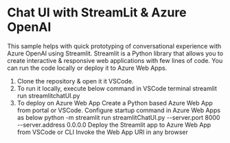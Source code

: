# Chat UI with StreamLit & Azure OpenAI
This sample helps with quick prototyping of conversational experience with Azure OpenAI using Streamlit. Streamlit is a Python library that allows you to create interactive & responsive web applications with few lines of code. 
You can run the code locally or deploy it to Azure Web Apps. 
1. Clone the repository & open it it VSCode.
2. To run it locally, execute below command in VSCode terminal
   streamlit run streamlitchatUI.py 
3. To deploy on Azure Web App
   Create a Python based Azure Web App from portal or VSCode.
   Configure startup command in Azure Web Apps as below 
   python -m streamlit run streamlitChatUI.py --server.port 8000 --server.address 0.0.0.0
   Deploy the Streamlit app to Azure Web App from VSCode or CLI
   Invoke the Web App URI in any browser 

